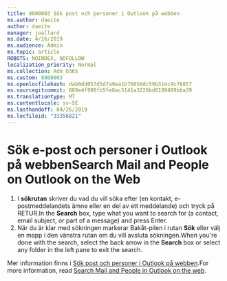 ```yaml
---
title: 8000003 Sök post och personer i Outlook på webben
ms.author: daeite
author: daeite
manager: joallard
ms.date: 4/26/2019
ms.audience: Admin
ms.topic: article
ROBOTS: NOINDEX, NOFOLLOW
localization_priority: Normal
ms.collection: Adm_O365
ms.custom: 8000003
ms.openlocfilehash: dab0dd057d5d7a9ea1b76050dc59b314c9c76857
ms.sourcegitcommit: 889e4f900fb5fe8ac5141a3226bd8199489bba39
ms.translationtype: MT
ms.contentlocale: sv-SE
ms.lasthandoff: 04/26/2019
ms.locfileid: "33356821"
---
```

# <a name="search-mail-and-people-on-outlook-on-the-web"></a><span data-ttu-id="d9e86-102">Sök e-post och personer i Outlook på webben</span><span class="sxs-lookup"><span data-stu-id="d9e86-102">Search Mail and People on Outlook on the Web</span></span>

1. <span data-ttu-id="d9e86-103">I **sökrutan** skriver du vad du vill söka efter (en kontakt, e-postmeddelandets ämne eller en del av ett meddelande) och tryck på RETUR.</span><span class="sxs-lookup"><span data-stu-id="d9e86-103">In the **Search** box, type what you want to search for (a contact, email subject, or part of a message) and press Enter.</span></span>
2. <span data-ttu-id="d9e86-104">När du är klar med sökningen markerar Bakåt-pilen i rutan **Sök** eller välj en mapp i den vänstra rutan om du vill avsluta sökningen.</span><span class="sxs-lookup"><span data-stu-id="d9e86-104">When you're done with the search, select the back arrow in the **Search** box or select any folder in the left pane to exit the search.</span></span>

<span data-ttu-id="d9e86-105">Mer information finns i [Sök post och personer i Outlook på webben](https://support.office.com/article/b27e5eb7-3255-4c61-bf16-1c6a16bc2e6b).</span><span class="sxs-lookup"><span data-stu-id="d9e86-105">For more information, read [Search Mail and People in Outlook on the web](https://support.office.com/article/b27e5eb7-3255-4c61-bf16-1c6a16bc2e6b).</span></span>